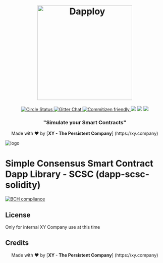 <h1 align="center">
  <img alt="Dapploy" src="https://www.xy.company/img/home/logo_xy.png" width="300">
</h1>

<p align="center">
  <a href="https://circleci.com/gh/XYOracleNetwork/tool-dapper-nodejs">
    <img alt="Circle Status" src="https://circleci.com/gh/XYOracleNetwork/dapp-scsc-solidity.svg?style=shield&circle-token=33a0b5f18bed34785e192f04e94a56151b69796b">
  </a>
  <a href="https://gitter.im/XYOracleNetwork/Dev">
    <img alt="Gitter Chat" src="https://img.shields.io/gitter/room/XYOracleNetwork/Stardust.svg">
  </a>
  <a href="http://commitizen.github.io/cz-cli/">
    <img alt="Commitizen friendly" src="https://img.shields.io/badge/web3-friendly-brightgreen.svg">
    </a>
    <a href="https://david-dm.org/xyoraclenetwork/tool-dapper-react" title="dependencies status"><img src="https://david-dm.org/xyoraclenetwork/dapp-scsc-solidity/status.svg"/></a>
  <a href="https://david-dm.org/xyoraclenetwork/dapp-scsc-solidity?type=dev" title="devDependencies status"><img src="https://david-dm.org/xyoraclenetwork/dapp-scsc-solidity/dev-status.svg"/></a>
    <a href="https://greenkeeper.io/" title="devDependencies status"><img src="https://badges.greenkeeper.io/XYOracleNetwork/dapp-scsc-solidity.svg"/></a>
</p>

<h3 align="center">
  "Simulate your Smart Contracts"
</h3>
<p align="center">Made with  ❤️  by [<b>XY - The Persistent Company</b>] (https://xy.company)</p>


[logo]: https://www.xy.company/img/home/logo_xy.png

![logo]

# Simple Consensus Smart Contract Dapp Library - SCSC (dapp-scsc-solidity)

[![BCH compliance](https://bettercodehub.com/edge/badge/XYOracleNetwork/dapp-scsc-solidity?branch=master&token=02d25ea6874c74a77ffefc6157e0253305509033)](https://bettercodehub.com/results/XYOracleNetwork/dapp-scsc-solidity)


## License

Only for internal XY Company use at this time

## Credits

<p align="center">Made with  ❤️  by [<b>XY - The Persistent Company</b>] (https://xy.company)</p>
